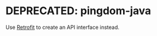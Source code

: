 DEPRECATED: pingdom-java
============

Use [Retrofit][1] to create an API interface instead.



 [1]: http://square.github.io/retrofit
